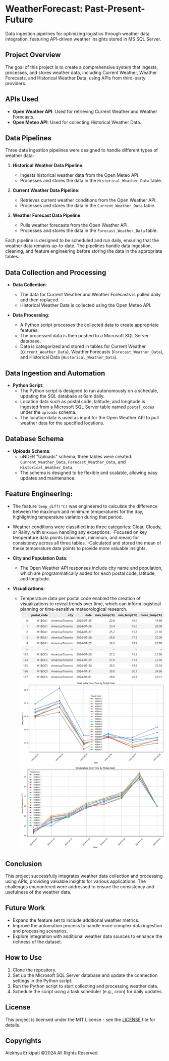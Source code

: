 # WeatherForecast: Past-Present-Future
Data ingestion pipelines for optimizing logistics through weather data integration, featuring API-driven weather insights stored in MS SQL Server.

## Project Overview
The goal of this project is to create a comprehensive system that ingests, processes, and stores weather data, including Current Weather, Weather Forecasts, and Historical Weather Data, using APIs from third-party providers.

## APIs Used
- **Open Weather API**: Used for retrieving Current Weather and Weather Forecasts.
- **Open Meteo API**: Used for collecting Historical Weather Data.

## Data Pipelines
Three data ingestion pipelines were designed to handle different types of weather data:
1. **Historical Weather Data Pipeline**: 
   - Ingests historical weather data from the Open Meteo API.
   - Processes and stores the data in the `Historical_Weather_Data` table.

2. **Current Weather Data Pipeline**:
   - Retrieves current weather conditions from the Open Weather API.
   - Processes and stores the data in the `Current_Weather_Data` table.

3. **Weather Forecast Data Pipeline**:
   - Pulls weather forecasts from the Open Weather API.
   - Processes and stores the data in the `Forecast_Weather_Data` table.

Each pipeline is designed to be scheduled and run daily, ensuring that the weather data remains up-to-date. The pipelines handle data ingestion, cleaning, and feature engineering before storing the data in the appropriate tables.

## Data Collection and Processing
- **Data Collection**: 
  - The data for Current Weather and Weather Forecasts is pulled daily and then replaced.
  - Historical Weather Data is collected using the Open Meteo API.
  
- **Data Processing**: 
  - A Python script processes the collected data to create appropriate features.
  - The processed data is then pushed to a Microsoft SQL Server database.
  - Data is categorized and stored in tables for Current Weather (`Current_Weather_Data`), Weather Forecasts (`Forecast_Weather_Data`), and Historical Data (`Historical_Weather_Data`).

## Data Ingestion and Automation
- **Python Script**:
  - The Python script is designed to run autonomously on a schedule, updating the SQL database at 6am daily.
  - Location data such as postal code, latitude, and longitude is ingested from a Microsoft SQL Server table named `postal_codes` under the `uploads` schema.
  - The location data is used as input for the Open Weather API to pull weather data for the specified locations.

## Database Schema
- **Uploads Schema**: 
  - uNDER "Uploads" schema, three tables were created: `Current_Weather_Data`, `Forecast_Weather_Data`, and `Historical_Weather_Data`.
  - The schema is designed to be flexible and scalable, allowing easy updates and maintenance.

## Feature Engineering:
- The feature `temp_diff(°C)` was engineered to calculate the difference between the maximum and minimum temperatures for the day, highlighting temperature variation during that period.
- Weather conditions were classified into three categories: Clear, Cloudy, or Rainy, with `Unknown` handling any exceptions.
-Focused on key temperature data points (maximum, minimum, and mean) for consistency across all three tables.
-Calculated and stored the mean of these temperature data points to provide more valuable insights.

- **City and Population Data**:
  - The Open Weather API responses include city name and population, which are programmatically added for each postal code, latitude, and longitude.
  
- **Visualizations**:
  - Temperature data per postal code enabled the creation of visualizations to reveal trends over time, which can inform logistical planning or time-sensitive meteorological research.
   ![Weather Data Table](./data/weather3.png)
   ![Weather Data Table](./data/heatindex.png)
   ![Weather Data Table](./data/postal%20code.png)



## Conclusion
This project successfully integrates weather data collection and processing using APIs, providing valuable insights for various applications. The challenges encountered were addressed to ensure the consistency and usefulness of the weather data.

## Future Work
- Expand the feature set to include additional weather metrics.
- Improve the automation process to handle more complex data ingestion and processing scenarios.
- Explore integration with additional weather data sources to enhance the richness of the dataset.

## How to Use
1. Clone the repository.
2. Set up the Microsoft SQL Server database and update the connection settings in the Python script.
3. Run the Python script to start collecting and processing weather data.
4. Schedule the script using a task scheduler (e.g., cron) for daily updates.

## License
This project is licensed under the MIT License - see the [LICENSE](LICENSE) file for details.

## Copyrights
Alekhya Erikipati ©2024 All Rights Reserved.
